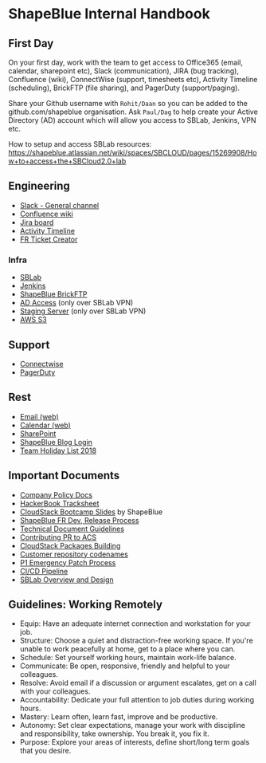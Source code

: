 # ShapeBlue Internal Handbook

## First Day

On your first day, work with the team to get access to Office365 (email,
calendar, sharepoint etc), Slack (communication), JIRA (bug tracking),
Confluence (wiki), ConnectWise (support, timesheets etc), Activity Timeline
(scheduling), BrickFTP (file sharing), and PagerDuty (support/paging).

Share your Github username with `Rohit/Daan` so you can be added to the
github.com/shapeblue organisation. Ask `Paul/Dag` to help create your Active
Directory (AD) account which will allow you access to SBLab, Jenkins, VPN etc.

How to setup and access SBLab resources:
https://shapeblue.atlassian.net/wiki/spaces/SBCLOUD/pages/15269908/How+to+access+the+SBCloud2.0+lab

## Engineering

- [Slack - General channel](https://shapeblue.slack.com/messages/C0D28VB5J/)
- [Confluence wiki](https://shapeblue.atlassian.net/wiki)
- [Jira board](https://shapeblue.atlassian.net/secure/RapidBoard.jspa?rapidView=34)
- [Activity Timeline](https://shapeblue.activitytimeline.com/dashboard/index)
- [FR Ticket Creator](https://shapeblue.atlassian.net/wiki/spaces/INT/pages/67671214/New+Feature+Request+Ticket+Creator)

### Infra

- [SBLab](https://lab.shapeblue.com/client/)
- [Jenkins](https://jenkins.shapeblue.com/)
- [ShapeBlue BrickFTP](https://shapeblue.brickftp.com/)
- [AD Access](http://10.2.0.19:8888/showLogin.cc) (only over SBLab VPN)
- [Staging Server](http://staging.yadav.xyz/) (only over SBLab VPN)
- [AWS S3](https://console.aws.amazon.com/s3/home?region=us-east-1)

## Support

- [Connectwise](https://eu.myconnectwise.net/)
- [PagerDuty](https://shapeblue.pagerduty.com/schedules)

## Rest

- [Email (web)](https://outlook.office.com/owa/?realm=shapeblue.com)
- [Calendar (web)](https://outlook.office.com/owa/?realm=shapeblue.com&path=/calendar/view/Week)
- [SharePoint](https://shapeblue.sharepoint.com)
- [ShapeBlue Blog Login](https://www.shapeblue.com/wpssadmin/)
- [Team Holiday List 2018](https://shapeblue.sharepoint.com/:x:/r/_layouts/15/Doc.aspx?sourcedoc=%7B00932368-56FB-4034-9F02-E761E31E7CBA%7D&file=Holiday%20calendar%202018.xls&action=default&mobileredirect=true)

## Important Documents

- [Company Policy Docs](https://shapeblue.sharepoint.com/Shared%20Documents/Consultant%20Info/Company%20Polices)
- [HackerBook Tracksheet](https://shapeblue.atlassian.net/wiki/spaces/TRAIN/pages/816381954/HackerBook+Tracksheet)
- [CloudStack Bootcamp Slides](https://shapeblue.sharepoint.com/Shared%20Documents/Forms/AllItems.aspx?csf=1&e=tJdS1J&RootFolder=%2fShared%20Documents%2fTraining%2fBootcamps%2f2%20Day%20CloudStack%204%2e11%20Bootcamp&FolderCTID=0x012000885A31BE067616469D0B0A86CACD589D) by ShapeBlue
- [ShapeBlue FR Dev, Release Process](https://shapeblue.atlassian.net/wiki/spaces/PT/pages/67343436/Release+Process)
- [Technical Document Guidelines](https://shapeblue.atlassian.net/wiki/spaces/PT/pages/88539137/Technical+documentation+guidelines)
- [Contributing PR to ACS](https://shapeblue.atlassian.net/wiki/spaces/PT/pages/28377100/Contributing+PR+to+apache+cloudstack)
- [CloudStack Packages Building](https://shapeblue.atlassian.net/wiki/spaces/PT/pages/15269899/Building+Packages+and+Repositories)
- [Customer repository codenames](https://shapeblue.atlassian.net/wiki/spaces/PT/pages/65737759/packages.shapeblue.com+uploads+project+names)
- [P1 Emergency Patch Process](https://shapeblue.atlassian.net/wiki/spaces/PT/pages/29949974/P1+Emergency+Patch+Process)
- [CI/CD Pipeline](https://shapeblue.atlassian.net/wiki/spaces/PT/pages/36274181/CI+CD+Build+Pipeline)
- [SBLab Overview and Design](https://shapeblue.atlassian.net/wiki/spaces/SBCLOUD/pages/9535502/Lab+Network+Overview+and+Design)

## Guidelines: Working Remotely

- Equip: Have an adequate internet connection and workstation for your job.
- Structure: Choose a quiet and distraction-free working space. If you're unable
  to work peacefully at home, get to a place where you can.
- Schedule: Set yourself working hours, maintain work-life balance.
- Communicate: Be open, responsive, friendly and helpful to your colleagues.
- Resolve: Avoid email if a discussion or argument escalates, get on a call with
  your colleagues.
- Accountability: Dedicate your full attention to job duties during working
  hours.
- Mastery: Learn often, learn fast, improve and be productive.
- Autonomy: Set clear expectations, manage your work with discipline and
  responsibility, take ownership. You break it, you fix it.
- Purpose: Explore your areas of interests, define short/long term goals that
  you desire.
